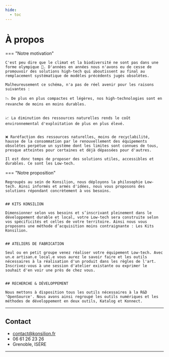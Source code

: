 ```yaml
---
hide:
  - toc
---
```





# À propos

=== "Notre motivation"

    
    C'est peu dire que le climat et la biodiversité ne sont pas dans une forme olympique 🤒. D'années en années nous n'avons eu de cesse de promouvoir des solutions high-tech qui aboutissent au final au remplacement systématique de modèles précédents jugés obsolètes.

    Malheureusement ce schéma, n'a pas de réel avenir pour les raisons suivantes :

    📉 De plus en plus compactes et légères, nos high-technologies sont en revanche de moins en moins durables. 


    📈 La diminution des ressources naturelles rends le coût environnemental d'exploitation de plus en plus élevé. 


    ❌ Raréfaction des ressources naturelles, moins de recyclabilité, hausse de la consommation par le renouvellement des équipements obsolètes perpétue un système dont les limites sont connues de tous, presque atteintes pour certaines et déjà dépassées pour d'autres. 

    Il est donc temps de proposer des solutions utiles, accessibles et durables. Ce sont les Low-tech.

=== "Notre proposition"

    
    Regroupés au sein de Konsilion, nous déployons la philosophie Low-tech. Ainsi informés et armés d'idées, nous vous proposons des solutions répondant concrètement à vos besoins.


    ## KITS KONSILION

    Dimensionner selon vos besoins et s’inscrivant pleinement dans le développement durable et local, votre Low-tech sera construite selon vos spécificités et celles de votre territoire. Ainsi nous vous proposons une méthode d’acquisition moins contraignante : Les Kits Konsilion.


    ## ATELIERS DE FABRICATION

    Seul ou en petit groupe venez réaliser votre équipement Low-tech. Avec un.e artisan.e local.e vous aurez le savoir faire et les outils nécessaires à la réalisation d'un produit dans les règles de l'art. Inscrivez-vous à une session d'atelier existante ou exprimer le souhait d'en voir une près de chez vous.


    ## RECHERCHE & DÉVELOPPEMENT

    Nous mettons à disposition tous les outils nécessaires à la R&D 'OpenSource'. Nous avons ainsi regroupé les outils numériques et les méthodes de développement en deux outils, Katalog et Konnect.


---

## **Contact**

* contact@konsilion.fr
* 06 61 26 23 26
* Grenoble, ISÈRE



---

<script type="text/javascript" src="https://konsilion.github.io/katalog-setup/js/functionality/slider-nav.js" defer></script>
<script type="text/javascript" src="https://konsilion.github.io/katalog-setup/js/functionality/modif-page.js" defer></script>
<script type="text/javascript" src="https://konsilion.github.io/katalog-setup/js/functionality/add-page.js" defer></script>